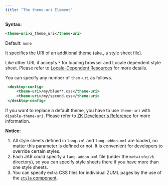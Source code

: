 ```yaml
---
title: "The theme-uri Element"
---
```


**Syntax:**

```xml
<theme-uri>a_theme_uri</theme-uri>
```

Default: `none`

It specifies the URI of an additional theme (aka., a style sheet file).

Like other URI, it accepts `*` for loading browser and Locale dependent style sheet. Please refer to [Locale-Dependent Resources]({{site.baseurl}}/zk_dev_ref/internationalization/locale_dependent_resources) for more details.

You can specify any number of `them-uri` as follows.

```xml
 <desktop-config>
     <theme-uri>/my/blue**.css</theme-uri>
     <theme-uri>/my/second.css</theme-uri>
 </desktop-config>
```

If you want to replace a default theme, you have to use `theme-uri` with
`disable-theme-uri`. Please refer to [ZK Developer's Reference]({{site.baseurl}}/zk_dev_ref/theming_and_styling/theming_and_styling) for
more information.

**Notice:**

1.  All style sheets defined in `lang.xml` and `lang-addon.xml` are
    loaded, no matter this parameter is defined or not. It is convenient
    for developers to override certain styles.
2.  Each JAR could specify a `lang-addon.xml` file (under the
    `metainfo/zk` directory), so you can specify style sheets there if
    you have more than one style sheets.
3.  You can specify extra CSS files for individual ZUML pages by the use
    of the [`style` component]({{site.baseurl}}/zk_component_ref/style).


